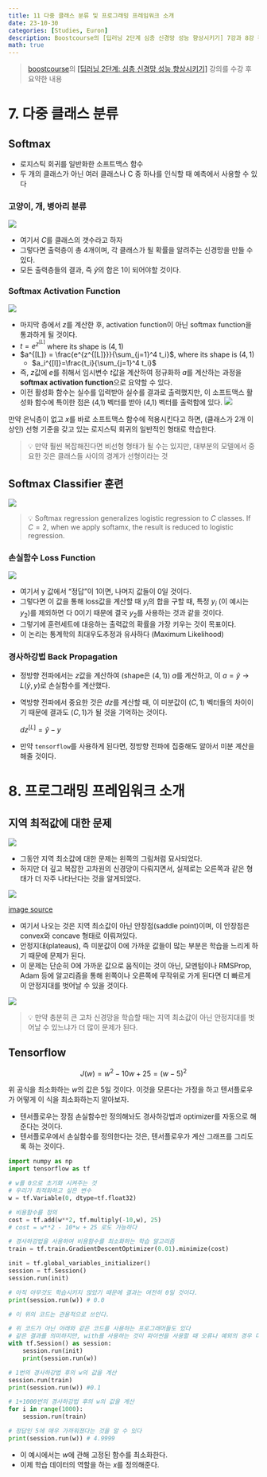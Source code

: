 ```yaml
---
title: 11 다중 클래스 분류 및 프로그래밍 프레임워크 소개
date: 23-10-30
categories: [Studies, Euron]
description: Boostcourse의 [딥러닝 2단계 심층 신경망 성능 향상시키기] 7강과 8강 강의 요약
math: true
---
```


> [boostcourse](https://www.boostcourse.org)의 [[딥러닝 2단계: 심층 신경망 성능 향상시키기]](https://www.boostcourse.org/ai216/) 강의를 수강 후 요약한 내용

# 7. 다중 클래스 분류

## Softmax

- 로지스틱 회귀를 일반화한 소프트맥스 함수
- 두 개의 클래스가 아닌 여러 클래스나 C 중 하나를 인식할 때 예측에서 사용할 수 있다

### 고양이, 개, 병아리 분류

![](https://velog.velcdn.com/images/pehye89/post/de733ec6-8a11-482b-9f23-012592e69c76/image.png)


- 여기서 $C$를 클래스의 갯수라고 하자
- 그렇다면 출력층이 총 4개이며, 각 클래스가 될 확률을 알려주는 신경망을 만들 수 있다.
- 모든 출력층들의 결과, 즉 $\hat{y}$의 합은 1이 되어야할 것이다.

### S**oftmax Activation Function**

![](https://velog.velcdn.com/images/pehye89/post/07c3266d-30c6-4ee4-a670-7a1006c66e96/image.png)


- 마지막 층에서 $z$를 계산한 후, activation function이 아닌 softmax function을 통과하게 될 것이다.
- $t=e^{z^{[L]}}$ where its shape is $(4,1)$
- $a^{[L]} = \frac{e^{z^{[L]}}}{\sum_{j=1}^4 t_i}$, where its shape is $(4,1)$
    - $a_i^{[l]}=\frac{t_i}{\sum_{j=1}^4 t_i}$
- 즉, $z$값에 $e$를 취해서 임시변수 $t$값을 계산하여 정규화하 $a$를 계산하는 과정을 **softmax activation function**으로 요약할 수 있다.
- 이전 활성화 함수는 실수를 입력받아 실수를 결과로 출력했지만, 이 소프트맥스 활성화 함수에 특이한 점은 (4,1) 벡터를 받아 (4,1) 벡터를 출력함에 있다.
![](https://velog.velcdn.com/images/pehye89/post/fe8ab339-1a8a-457d-bfea-7c392ebd12b2/image.png)


만약 은닉층이 없고 $x$를 바로 소프트맥스 함수에 적용시킨다고 하면, (클래스가 2개 이상인) 선형 기준을 갖고 있는 로지스틱 회귀의 일반적인 형태로 학습한다. 

>💡 만약 훨씬 복잡해진다면 비선형 형태가 될 수는 있지만, 대부분의 모델에서 중요한 것은 클래스들 사이의 경계가 선형이라는 것

## Softmax Classifier 훈련
![](https://velog.velcdn.com/images/pehye89/post/73ed1415-3ba9-490f-91a7-9f32a5ad5bfe/image.png)


>💡 Softmax regression generalizes logistic regression to $C$  classes.
If $C=2$, when we apply softamx, the result is reduced to logistic regression.

### 손실함수 Loss Function

![](https://velog.velcdn.com/images/pehye89/post/42821be7-4431-4384-9c65-c5a47635a69f/image.png)

- 여기서 y 값에서 “정답”이 1이면, 나머지 값들이 0일 것이다.
- 그렇다면 이 값을 통해 loss값을 계산할 때 $y_i$의 합을 구할 때, 특정 $y_i$ (이 예시는 $y_2$)를 제외하면 다 0이기 때문에 결국 $y_2$를 사용하는 것과 같을 것이다.
- 그렇기에 훈련세트에 대응하는 출력값의 확률을 가장 키우는 것이 목표이다.
- 이 논리는 통계학의 최대우도추정과 유사하다 (Maximum Likelihood)

### 경사하강법 Back Propagation

- 정방향 전파에서는 $z$값을 계산하여 (shape은 $(4,1)$) $a$를 계산하고, 이 $a = \hat{y} \rightarrow L(\hat{y}, y)$로 손실함수를 계산했다.
- 역방향 전파에서 중요한 것은 $dz$를 계산할 때, 이 미분값이 $(C,1)$ 벡터들의 차이이기 때문에 결과도 $(C,1)$가 될 것을 기억하는 것이다.
    
    $dz^{[L]} = \hat{y}-y$
    
- 만약 `tensorflow`를 사용하게 된다면, 정방향 전파에 집중해도 알아서 미분 계산을 해줄 것이다.

# 8. 프로그래밍 프레임워크 소개

## 지역 최적값에 대한 문제

![](https://velog.velcdn.com/images/pehye89/post/ae1b5b25-ef1b-4acc-9197-e015e5b346b7/image.png)

- 그동안 지역 최소값에 대한 문제는 왼쪽의 그림처럼 묘사되었다.
- 하지만 더 깊고 복잡한 고차원의 신경망이 다뤄지면서, 실제로는 오른쪽과 같은 형태가 더 자주 나타난다는 것을 알게되었다.

![](https://velog.velcdn.com/images/pehye89/post/fe8749ad-7df1-42f7-af50-b3078d04f2a8/image.png)

[image source](https://deccanplateauwines.com/?y=saddle-point-how-to-find-em-w-step-by-hh-N4GNO1s9)

- 여기서 나오는 것은 지역 최소값이 아닌 안장점(saddle point)이며, 이 안장점은 convex와 concave 형태로 이뤄져있다.
- 안정지대(plateaus), 즉 미분값이 0에 가까운 값들이 많는 부분은 학습을 느리게 하기 때문에 문제가 된다.
- 이 문제는 단순히 0에 가까운 값으로 움직이는 것이 아닌, 모멘텀이나 RMSProp, Adam 등에 알고리즘을 통해 왼쪽이나 오른쪽에 무작위로 가게 된다면 더 빠르게 이 안정지대를 벗어날 수 있을 것이다.

![](https://velog.velcdn.com/images/pehye89/post/1ae577c8-a9df-4e73-b72d-d2701939a7ad/image.png)


>💡 만약 충분히 큰 고차 신경망을 학습할 때는 지역 최소값이 아닌 안정지대를 벗어날 수 있느냐가 더 많이 문제가 된다.


## Tensorflow

$$
J(w) = w^2 - 10w +25 = (w-5)^2
$$

위 공식을 최소화하는 $w$의 값은 $5$일 것이다. 이것을 모른다는 가정을 하고 텐서플로우가 어떻게 이 식을 최소화하는지 알아보자.

- 텐서플로우는 장점 손실함수만 정의해놔도 경사하강법과 optimizer를 자동으로 해준다는 것이다.
- 텐서플로우에서 손실함수를 정의한다는 것은, 텐서플로우가 계산 그래프를 그리도록 하는 것이다.

```python
import numpy as np
import tensorflow as tf

# w를 0으로 초기화 시켜주는 것
# 우리가 최적화하고 싶은 변수
w = tf.Variable(0, dtype=tf.float32)

# 비용함수를 정의
cost = tf.add(w**2, tf.multiply(-10,w), 25)
# cost = w**2 - 10*w + 25 로도 가능하다

# 경사하강법을 사용하여 비용함수를 최소화하는 학습 알고리즘
train = tf.train.GradientDescentOptimizer(0.01).minimize(cost)
```

```python
init = tf.global_variables_initializer()
session = tf.Session()
session.run(init)

# 아직 아무것도 학습시키지 않았기 때문에 결과는 여전히 0일 것이다.
print(session.run(w)) # 0.0

# 이 위의 코드는 관용적으로 쓰인다.

# 위 코드가 아닌 아래와 같은 코드를 사용하는 프로그래머들도 있다
# 같은 결과를 의미하지만, with를 사용하는 것이 파이썬을 사용할 때 오류나 예외의 경우 더 깔끔하다. 
with tf.Session() as session:
	session.run(init)
	print(session.run(w))
```

```python
# 1번의 경사하강법 후의 w의 값을 계산
session.run(train)
print(session.run(w)) #0.1
```

```python
# 1+1000번의 경사하강법 후의 w의 값을 계산
for i in range(1000):
	session.run(train)

# 정답인 5에 매우 가까워졌다는 것을 알 수 있다
print(session.run(w)) # 4.9999
```

- 이 예시에서는 $w$에 관해 고정된 함수를 최소화한다.
- 이제 학습 데이터의 역할을 하는 $x$를 정의해준다.